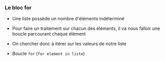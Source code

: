 ### Le bloc for

* Une liste possède un nombre d'éléments indéterminé
* Pour faire un traitement sur chacun des éléments, il va nous falloir une boucle parcourant chaque élément
* On chercher donc à itérer sur les valeurs de notre liste

* Boucle `for` (`for element in liste`)

